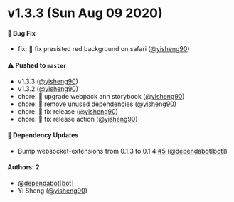 # v1.3.3 (Sun Aug 09 2020)

#### 🐛 Bug Fix

- fix: 🐛 fix presisted red background on safari ([@yisheng90](https://github.com/yisheng90))

#### ⚠️ Pushed to `master`

- v1.3.3 ([@yisheng90](https://github.com/yisheng90))
- v1.3.2 ([@yisheng90](https://github.com/yisheng90))
- chore: 🤖 upgrade webpack ann storybook ([@yisheng90](https://github.com/yisheng90))
- chore: 🤖 remove unused dependencies ([@yisheng90](https://github.com/yisheng90))
- chore: 🤖 fix release ([@yisheng90](https://github.com/yisheng90))
- chore: 🤖 fix release action ([@yisheng90](https://github.com/yisheng90))

#### 🔩 Dependency Updates

- Bump websocket-extensions from 0.1.3 to 0.1.4 [#5](https://github.com/yisheng90/react-loading/pull/5) ([@dependabot[bot]](https://github.com/dependabot[bot]))

#### Authors: 2

- [@dependabot[bot]](https://github.com/dependabot[bot])
- Yi Sheng ([@yisheng90](https://github.com/yisheng90))
